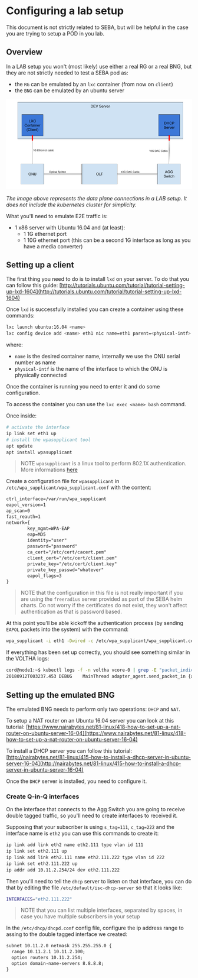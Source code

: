 # Configuring a lab setup

This document is not strictly related to SEBA, but will be helpful in the case you are trying to
setup a POD in you lab.

## Overview

In a LAB setup you won't (most likely) use either a real RG or a real BNG, but they are not
strictly needed to test a SEBA pod as:

- the `RG` can be emulated by an `lxc` container (from now on `client`)
- the `BNG` can be emulated by an ubuntu server

![SEBA Lab Setup](../../images/seba_lab_setup.png)

_The image above represents the data plane connections in a LAB setup. It does not include the kubernetes cluster for simplicity._

What you'll need to emulate E2E traffic is:

- 1 x86 server with Ubuntu 16.04 and (at least):
    - 1 1G ethernet port
    - 1 10G ethernet port (this can be a second 1G interface as long as you have a media converter)

## Setting up a client

The first thing you need to do is to install `lxd` on your server. To do that you can follow
this guide: [http://tutorials.ubuntu.com/tutorial/tutorial-setting-up-lxd-1604](http://tutorials.ubuntu.com/tutorial/tutorial-setting-up-lxd-1604)

Once `lxd` is successfully installed you can create a container using these commands:

```bash
lxc launch ubuntu:16.04 <name>
lxc config device add <name> eth1 nic name=eth1 parent=<physical-intf> nictype=physical
```

where:

- `name` is the desired container name, internally we use the ONU serial number as name
- `physical-intf` is the name of the interface to which the ONU is physically connected

Once the container is running you need to enter it and do some configuration.

To access the container you can use the `lxc exec <name> bash` command.

Once inside:

```bash
# activate the interface
ip link set eth1 up
# install the wpasupplicant tool
apt update
apt install wpasupplicant
```

> NOTE `wpasupplicant` is a linux tool to perform 802.1X authentication. More informations [here](https://help.ubuntu.com/community/WifiDocs/WPAHowTo)

Create a configuration file for `wpasupplicant` in `/etc/wpa_supplicant/wpa_supplicant.conf` with the content:

```text
ctrl_interface=/var/run/wpa_supplicant
eapol_version=1
ap_scan=0
fast_reauth=1
network={
        key_mgmt=WPA-EAP
        eap=MD5
        identity="user"
        password="password"
        ca_cert="/etc/cert/cacert.pem"
        client_cert="/etc/cert/client.pem"
        private_key="/etc/cert/client.key"
        private_key_passwd="whatever"
        eapol_flags=3
} 
```

> NOTE that the configuration in this file is not really important if you are using the `freeradius` server provided
> as part of the SEBA helm charts. Do not worry if the certificates do not exist, they won't affect authentication as
> that is password based.

At this point you'll be able kickoff the authentication process (by sending `EAPOL` packets into the system) with the command:

```bash
wpa_supplicant -i eth1 -Dwired -c /etc/wpa_supplicant/wpa_supplicant.conf
```

If everything has been set up correctly, you should see something similar in the VOLTHA logs:

```bash
cord@node1:~$ kubectl logs -f -n voltha vcore-0 | grep -E "packet_indication|packet-in" | grep 888e
20180912T003237.453 DEBUG    MainThread adapter_agent.send_packet_in {adapter_name: openolt, logical_port_no: 16, logical_device_id: 000100000a5a0097, packet: 0180c200000390e2ba82fa8281000ffb888e01000009020100090175736572000000000000000000000000000000000000000000000000000000000000000000, event: send-packet-in, instance_id: compose_voltha_1_1536712228, vcore_id: 0001}
```

## Setting up the emulated BNG

The emulated BNG needs to perform only two operations: `DHCP` and `NAT`.

To setup a NAT router on an Ubuntu 16.04 server you can look at this tutorial: [https://www.nairabytes.net/81-linux/418-how-to-set-up-a-nat-router-on-ubuntu-server-16-04](https://www.nairabytes.net/81-linux/418-how-to-set-up-a-nat-router-on-ubuntu-server-16-04)

To install a DHCP server you can follow this tutorial: [http://nairabytes.net/81-linux/415-how-to-install-a-dhcp-server-in-ubuntu-server-16-04](http://nairabytes.net/81-linux/415-how-to-install-a-dhcp-server-in-ubuntu-server-16-04)

Once the `DHCP` server is installed, you need to configure it.

### Create Q-in-Q interfaces

On the interface that connects to the Agg Switch you are going to receive double tagged traffic,
so you'll need to create interfaces to received it.

Supposing that your subscriber is using `s_tag=111`, `c_tag=222` and the interface name is `eth2`
you can use this commands to create it:

```bash
ip link add link eth2 name eth2.111 type vlan id 111
ip link set eth2.111 up
ip link add link eth2.111 name eth2.111.222 type vlan id 222
ip link set eth2.111.222 up
ip addr add 10.11.2.254/24 dev eth2.111.222
```
Then you'll need to tell the `dhcp` server to listen on that interface, you can do that by editing
the file `/etc/default/isc-dhcp-server` so that it looks like:

```bash
INTERFACES="eth2.111.222"
```

> NOTE that you can list multiple interfaces, separated by spaces, in case you have multiple subscribers in your setup

In the `/etc/dhcp/dhcpd.conf` config file, configure the ip address range to assing to the double tagged interface
we created:

```text
subnet 10.11.2.0 netmask 255.255.255.0 {
  range 10.11.2.1 10.11.2.100;
  option routers 10.11.2.254;
  option domain-name-servers 8.8.8.8;
}
```

